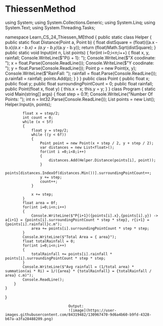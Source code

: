 # ThiessenMethod
using System;
using System.Collections.Generic;
using System.Linq;
using System.Text;
using System.Threading.Tasks;

namespace Learn_CS_24_Thiessen_MEthod
{
    public static class Helper
    {
        public static float Distance(Point a, Point b)
        {
            float distSquare = (float)((a.x - b.x)*(a.x - b.x) + (a.y - b.y)*(a.y - b.y));
            return (float)Math.Sqrt(distSquare);
        }
        public static void Input(int n, List<Point> points)
        {
            for(int i=0;i<n;i++)
            {
                float x, y, rainfall;
                Console.WriteLine($"P{i + 1}: ");
                Console.WriteLine($"X coodinate: ");
                x = float.Parse(Console.ReadLine());
                Console.WriteLine($"Y coodinate: ");
                y = float.Parse(Console.ReadLine());
                Point p = new Point(x, y);
                Console.WriteLine($"RainFall: ");
                rainfall = float.Parse(Console.ReadLine());
                p.rainfall = rainfall;
                points.Add(p);
            }
        }
    }
    public class Point
    {
        public float x;
        public float y;
        public float surroundingPointCount = 0;
        public float rainfall;
        public Point(float x, float y)
        {
            this.x = x;
            this.y = y;
        }
    }
    class Program
    {
        static void Main(string[] args)
        {
            float step = 0.1f;
            Console.WriteLine("Number Of Points: ");
            int n = Int32.Parse(Console.ReadLine());
            List<Point> points = new List<Point>();
            Helper.Input(n, points);
            
            float x = step/2;
            int count = 0;
            while (x < 5f)
            {
                float y = step/2;
                while ((y < 6f))
                {
                    Point point = new Point(x + step / 2, y + step / 2);
                    var distances = new List<float>();
                    for(int i =0;i<8;i++)
                    {
                        distances.Add(Helper.Distance(points[i], point));
                    }
                    points[distances.IndexOf(distances.Min())].surroundingPointCount++;
                    y += step;
                    count++;
                }

                x += step;
            }
            float area = 0f;
            for(int i=0;i<n;i++)
            {
                Console.WriteLine($"P{i+1}({points[i].x},{points[i].y}) -> a{i+1} = {points[i].surroundingPointCount * step * step}, r{i+1} = {points[i].rainfall}c.m");
                area += points[i].surroundingPointCount * step * step;
            }
            Console.WriteLine($"Total Area = { area}");
            float totalRainfall = 0;
            for(int i=0;i<n;i++)
            {
                totalRainfall += points[i].rainfall * points[i].surroundingPointCount * step * step;
            }
            Console.WriteLine($"Avg rainfall = (1/total area) * summation(ai * Ri) = 1/({area} * {totalRainfall} = {totalRainfall / area} c.m)");
            Console.ReadLine();
        }
    }
}

                                 Output:
                                 ![image](https://user-images.githubusercontent.com/84319482/130967470-9d6a4b60-b9fd-4328-b67a-a3fa28488209.png)
